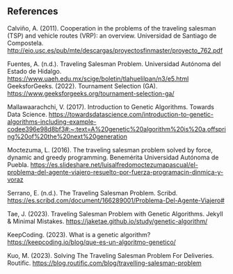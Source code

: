 ## References
Calviño, A. (2011). Cooperation in the problems of the traveling salesman (TSP) and vehicle routes (VRP): an overview. Universidad de Santiago de Compostela. http://eio.usc.es/pub/mte/descargas/proyectosfinmaster/proyecto_762.pdf 

Fuentes, A. (n.d.). Traveling Salesman Problem. Universidad Autónoma del Estado de Hidalgo. https://www.uaeh.edu.mx/scige/boletin/tlahuelilpan/n3/e5.html 
GeeksforGeeks. (2022). Tournament Selection (GA). https://www.geeksforgeeks.org/tournament-selection-ga/ 

Mallawaarachchi, V. (2017). Introduction to Genetic Algorithms.  Towards Data Science. https://towardsdatascience.com/introduction-to-genetic-algorithms-including-example-codee396e98d8bf3#:~:text=A%20genetic%20algorithm%20is%20a,offspring%20of%20the%20next%20generation

Moctezuma, L. (2016). The traveling salesman problem solved by force, dynamic and greedy programming. Benemérita Universidad Autónoma de Puebla. https://es.slideshare.net/luisalfredomoctezumapascual/el-problema-del-agente-viajero-resuelto-por-fuerza-programacin-dinmica-y-voraz 

Serrano, E. (n.d.). The Traveling Salesman Problem. Scribd. https://es.scribd.com/document/166289001/Problema-Del-Agente-Viajero#

Tae, J. (2023). Traveling Salesman Problem with Genetic Algorithms. Jekyll & Minimal Mistakes. https://jaketae.github.io/study/genetic-algorithm/ 

KeepCoding. (2023). What is a genetic algorithm? https://keepcoding.io/blog/que-es-un-algoritmo-genetico/ 

Kuo, M. (2023). Solving The Traveling Salesman Problem For Deliveries. Routific. https://blog.routific.com/blog/travelling-salesman-problem 
